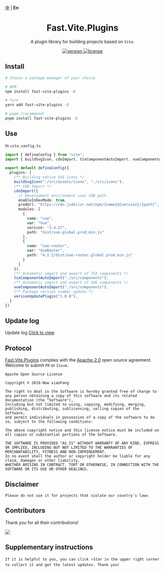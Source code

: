 [中](https://gitee.com/China-xiaoFang/fast.vite.plugins) | **En**

<h1 align="center">Fast.Vite.Plugins</h1>

<p align="center">
  A plugin library for building projects based on <code>Vite</code>.
</p>

<p align="center">
  <a href="https://www.npmjs.com/package/fast-vite-plugins">
    <img src="https://img.shields.io/npm/v/fast-vite-plugins?color=orange&label=" alt="version" />
  </a>
  <a href="https://gitee.com/China-xiaoFang/fast.vite.plugins/blob/master/LICENSE">
    <img src="https://img.shields.io/npm/l/fast-vite-plugins" alt="license" />
  </a>
</p>

## Install

```sh
# Choose a package manager of your choice

# NPM
npm install fast-vite-plugins -D

# Yarn
yarn add fast-vite-plugins -D

# pnpm (recommend)
pnpm install fast-vite-plugins -D
```

## Use

In `vite.config.ts`

```typescript
import { defineConfig } from "vite";
import { buildSvgIcon, cdnImport, tsxComponentAutoImport, vueComponentAutoImport, versionUpdatePlugin } from "fast-vite-plugins";

export default defineConfig({
  plugins: [
    /** Building native SVG icons */
    buildSvgIcon("./src/assets/icons", "./src/icons"),
    /** CDN Import */
    cdnImport({
      // Development environment uses CDN path
      enableInDevMode: true,
      prodUrl: "https://cdn.jsdelivr.net/npm/{name}@{version}/{path}",
      modules: [
        {
          name: "vue",
          var: "Vue",
          version: "3.4.27",
          path: "dist/vue.global.prod.min.js"
        },
        {
          name: "vue-router",
          var: "VueRouter",
          path: "4.2.2/dist/vue-router.global.prod.min.js"
        }
      ]
    }),
    /** Automatic import and export of TSX components */
    tsxComponentAutoImport("./src/components"),
    /** Automatic import and export of VUE components */
    vueComponentAutoImport("./src/components"),
    /** Package version number update */
    versionUpdatePlugin("1.0.0"),
  ]
})
```

## Update log

Update log [Click to view](https://gitee.com/China-xiaoFang/fast.vite.plugins/commits/master)

## Protocol

[Fast.Vite.Plugins](https://gitee.com/China-xiaoFang/fast.vite.plugins) complies with the [Apache-2.0](https://gitee.com/China-xiaoFang/fast.vite.plugins/blob/master/LICENSE) open source agreement. Welcome to submit `PR` or `Issue`.

```
Apache Open Source License

Copyright © 2018-Now xiaoFang

The right to deal in the Software is hereby granted free of charge to any person obtaining a copy of this software and its related documentation (the "Software"),
Including but not limited to using, copying, modifying, merging, publishing, distributing, sublicensing, selling copies of the Software,
and permit individuals in possession of a copy of the software to do so, subject to the following conditions:

The above copyright notice and this license notice must be included on all copies or substantial portions of the Software.

THE SOFTWARE IS PROVIDED "AS IS" WITHOUT WARRANTY OF ANY KIND, EXPRESS OR IMPLIED, INCLUDING BUT NOT LIMITED TO THE WARRANTIES OF MERCHANTABILITY, FITNESS AND NON-INFRINGEMENT.
In no event shall the author or copyright holder be liable for any claim, damages or other liability,
WHETHER ARISING IN CONTRACT, TORT OR OTHERWISE, IN CONNECTION WITH THE SOFTWARE OR ITS USE OR OTHER DEALINGS.
```

## Disclaimer

```
Please do not use it for projects that violate our country's laws
```

## Contributors

Thank you for all their contributions!

<a href="https://github.com/China-xiaoFang/Fast.Vite.Plugins/graphs/contributors">
  <img src="https://contrib.rocks/image?repo=China-xiaoFang/Fast.Vite.Plugins" />
</a>

## Supplementary instructions

```
If it is helpful to you, you can click ⭐Star in the upper right corner to collect it and get the latest updates. Thank you!
```
